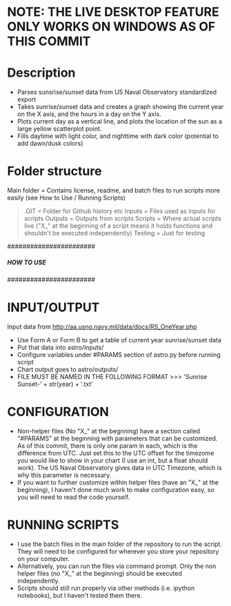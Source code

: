 # NOTE: THE LIVE DESKTOP FEATURE ONLY WORKS ON WINDOWS AS OF THIS COMMIT

# Description
- Parses sunsrise/sunset data from US Naval Observatory standardized export
- Takes sunrise/sunset data and creates a graph showing the current year on the X axis, and the hours in a day on the Y axis.
- Plots current day as a vertical line, and plots the location of the sun as a large yellow scatterplot point.
- Fills daytime with light color, and nighttime with dark color (potential to add dawn/dusk colors)

# Folder structure
Main folder = Contains license, readme, and batch files to run scripts more easily (see How to Use / Running Scripts)
> .GIT = Folder for Github history etc
> Inputs = Files used as inputs for scripts
> Outputs = Outputs from scripts
> Scripts = Where actual scripts live ("X_" at the beginning of a script means it holds functions and shouldn't be executed independently)
> Testing = Just for testing


#######################
##### HOW TO USE ######
#######################

# INPUT/OUTPUT
Input data from http://aa.usno.navy.mil/data/docs/RS_OneYear.php
- Use Form A or Form B to get a table of current year sunrise/sunset data
- Put that data into astro/inputs/
- Configure variables under #PARAMS section of astro.py before running script
- Chart output goes to astro/outputs/
- FILE MUST BE NAMED IN THE FOLLOWING FORMAT >>> 'Sunrise Sunset-' + str(year) + '.txt'

# CONFIGURATION
- Non-helper files (No "X_" at the begnning) have a section called "#PARAMS" at the beginning with parameters that can be customized. As of this commit, there is only one param in each, which is the difference from UTC. Just set this to the UTC offset for the timezome you would like to show in your chart (I use an int, but a float should work). The US Naval Observatory gives data in UTC Timezone, which is why this parameter is necessary.
- If you want to further customize within helper files (have an "X_" at the beginning), I haven't done much work to make configuration easy, so you will need to read the code yourself.

# RUNNING SCRIPTS
- I use the batch files in the main folder of the repository to run the script. They will need to be configured for wherever you store your repository on your computer.
- Alternatively, you can run the files via command prompt. Only the non helper files (no "X_" at the beginning) should be executed independently.
- Scripts should still run properly via other methods (i.e. ipython notebooks), but I haven't tested them there.
